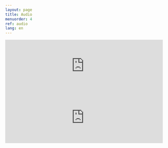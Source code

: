 ```yaml
---
layout: page
title: Audio
menuorder: 4
ref: audio
lang: en
---
```

<iframe width="100%" height="166" scrolling="no" frameborder="no" src="https://w.soundcloud.com/player/?url=https%3A//api.soundcloud.com/tracks/671901356%3Fsecret_token%3Ds-iYquo&color=%230f0c09"></iframe>

<iframe width="100%" height="166" scrolling="no" frameborder="no" src="https://w.soundcloud.com/player/?url=https%3A//api.soundcloud.com/tracks/359908040&color=%23242424"></iframe>

